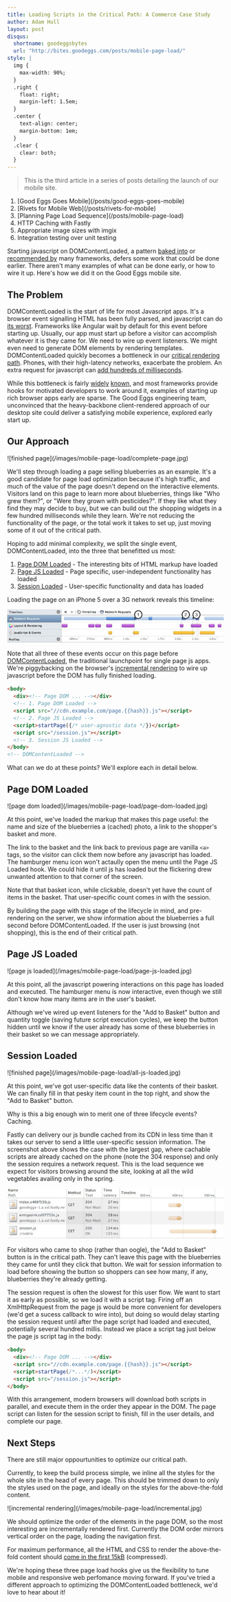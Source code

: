 ```yaml
---
title: Loading Scripts in the Critical Path: A Commerce Case Study
author: Adam Hull
layout: post
disqus:
  shortname: goodeggsbytes
  url: "http://bites.goodeggs.com/posts/mobile-page-load/"
style: |
  img {
    max-width: 90%;
  }
  .right {
    float: right;
    margin-left: 1.5em;
  }
  .center {
    text-align: center;
    margin-bottom: 1em;
  }
  .clear {
    clear: both;
  }
---
```


<div class="series">
    <blockquote>This is the third article in a series of posts detailing the launch of our mobile site.</blockquote>
    <ol>
        <li>[Good Eggs Goes Mobile](/posts/good-eggs-goes-mobile)</li>
        <li>[Rivets for Mobile Web](/posts/rivets-for-mobile)</li>
        <li>[Planning Page Load Sequence](/posts/mobile-page-load)</li>
        <li>HTTP Caching with Fastly</li>
        <li>Appropriate image sizes with imgix</li>
        <li>Integration testing over unit testing</li>
    </ol>
</div>

Starting javascript on DOMContentLoaded, a pattern [baked into](https://docs.angularjs.org/guide/bootstrap) or [recommended by](http://backbonejs.org/docs/todos.html#section-2) many frameworks, defers some work that could be done earlier.  There aren't many examples of what can be done early, or how to wire it up.  Here's how we did it on the Good Eggs mobile site.
<!-- more -->


The Problem
-----------

DOMContentLoaded is the start of life for most Javascript apps. It's a browser event signalling HTML has been fully parsed, and javascript can do [its worst](http://blogs.msdn.com/b/ie/archive/2008/04/23/what-happened-to-operation-aborted.aspx). Frameworks like Angular wait by default for this event before starting up. Usually, our app must start up before a visitor can accomplish whatever it is they came for.  We need to wire up event listeners.  We might even need to generate DOM elements by rendering templates. DOMContentLoaded quickly becomes a bottleneck in our [critical rendering path](https://developers.google.com/web/fundamentals/performance/critical-rendering-path/measure-crp).  Phones, with their high-latency networks, exacerbate the problem.  An extra request for javascript can [add hundreds of milliseconds](http://calendar.perfplanet.com/2011/carrier-networks-down-the-rabbit-hole/).

While this bottleneck is fairly [widely](https://groups.google.com/forum/#!topic/closure-library-discuss/G-7Ltdavy0E) [known](https://alexsexton.com/blog/2010/01/dont-let-document-ready-slow-you-down/), and most frameworks provide hooks for motivated developers to work around it, examples of starting up rich browser apps early are sparse. The Good Eggs engineering team, unconvinced that the heavy-backbone client-rendered approach of our desktop site could deliver a satisfying mobile experience, explored early start up.

Our Approach
------------

<div class="right">
![finished page](/images/mobile-page-load/complete-page.jpg)
</div>

We'll step through loading a page selling blueberries as an example.  It's a good candidate for page load optimization because it's high traffic, and much of the value of the page doesn't depend on the interactive elements. Visitors land on this page to learn more about blueberries, things like "Who grew them?", or "Were they grown with pesticides?".  If they like what they find they may decide to buy, but we can build out the shopping widgets in a few hundred milliseconds while they learn.  We're not reducing the functionality of the page, or the total work it takes to set up, just moving some of it out of the critical path.

Hoping to add minimal complexity, we split the single event, DOMContentLoaded, into the three that benefitted us most:

1. [Page DOM Loaded](#page-dom-loaded) - The interesting bits of HTML markup have loaded
2. [Page JS Loaded](#page-js-loaded) - Page specific, user-independent functionality has loaded
3. [Session Loaded](#session-loaded) - User-specific functionality and data has loaded


<div class="clear"></div>

Loading the page on an iPhone 5 over a 3G network reveals this timeline:

![timeline](/images/mobile-page-load/timeline.jpg)

Note that all three of these events occur on this page before [DOMContentLoaded](https://developer.mozilla.org/en-US/docs/Web/Reference/Events/DOMContentLoaded), the traditional launchpoint for single page js apps.  We're piggybacking on the browser's [incremental rendering](http://en.wikipedia.org/wiki/Incremental_rendering) to wire up javascript before the DOM has fully finished loading.

``` html
<body>
  <div><!-- Page DOM ... --></div>
  <!-- 1. Page DOM Loaded -->
  <script src="//cdn.example.com/page.{{hash}}.js"></script>
  <!-- 2. Page JS Loaded -->
  <script>startPage({/* user-agnostic data */})</script>
  <script src="/session.js"></script>
  <!-- 3. Session JS Loaded -->
</body>
<!-- DOMContentLoaded -->
```

What can we do at these points? We'll explore each in detail below.

Page DOM Loaded
---------------

<div class="right">
![page dom loaded](/images/mobile-page-load/page-dom-loaded.jpg)
</div>

At this point, we've loaded the markup that makes this page useful: the name and size of the blueberries a (cached) photo, a link to the shopper's basket and more.

The link to the basket and the link back to previous page are vanilla `<a>` tags, so the visitor can click them now before any javascript has loaded.  The hamburger menu icon won't actaully open the menu until the Page JS Loaded hook.  We could hide it until js has loaded but the flickering drew unwanted attention to that corner of the screen.

Note that that basket icon, while clickable, doesn't yet have the count of items in the basket.  That user-specific count comes in with the session.

By building the page with this stage of the lifecycle in mind, and pre-rendering on the server, we show information about the blueberries a full second before DOMContentLoaded.  If the user is just browsing (not shopping), this is the end of their critical path.

<div class="clear"></div>

Page JS Loaded
--------------

<div class="right">
![page js loaded](/images/mobile-page-load/page-js-loaded.jpg)
</div>

At this point, all the javascript powering interactions on this page has loaded and executed. The hamburger menu is now interactive, even though we still don't know how many items are in the user's basket.

Although we've wired up event listeners for the "Add to Basket" button and quantity toggle (saving future script execution cycles), we keep the button hidden until we know if the user already has some of these blueberries in their basket so we can message appropriately.

<div class="clear"></div>

Session Loaded
--------------

<div class="right">
![finished page](/images/mobile-page-load/all-js-loaded.jpg)
</div>

At this point, we've got user-specific data like the contents of their basket.  We can finally fill in that pesky item count in the top right, and show the "Add to Basket" button.

Why is this a big enough win to merit one of three lifecycle events? Caching.

Fastly can delivery our js bundle cached from its CDN in less time than it takes our server to send a little user-specific session information.  The screenshot above shows the case with the largest gap, where cachable scripts are already cached on the phone (note the 304 response) and only the session requires a network request.  This is the load sequence we expect for visitors browsing around the site, looking at all the wild vegetables availing only in the spring.

<div class="clear"></div>

![network](/images/mobile-page-load/network.jpg)

For visitors who came to shop (rather than oogle), the "Add to Basket" button is in the critical path. They can't leave this page with the blueberries they came for until they click that button. We wait for session information to load before showing the button so shoppers can see how many, if any, blueberries they're already getting.

The session request is often the slowest for this user flow. We want to start it as early as possible, so we load it with a script tag. Firing off an XmlHttpRequest from the page js would be more convenient for developers (we'd get a sucess callback to wire into), but doing so would delay starting the session request until after the page script had loaded and executed, potentially several hundred millis.  Instead we place a script tag just below the page js script tag in the body:

``` html
<body>
  <div><!-- Page DOM ... --></div>
  <script src="//cdn.example.com/page.{{hash}}.js"></script>
  <script>startPage(/*...*/)</script>
  <script src="/session.js"></script>
</body>
```

With this arrangement, modern browsers will download both scripts in parallel, and execute them in the order they appear in the DOM. The page script can listen for the session script to finish, fill in the user details, and complete our page.


Next Steps
----------

There are still major oppourtunities to optimize our critical path.

Currently, to keep the build process simple, we inline all the styles for the whole site in the head of every page. This should be trimmed down to only the styles used on the page, and ideally on the styles for the above-the-fold content.

<div class="right">
![incremental rendering](/images/mobile-page-load/incremental.jpg)
</div>

We should optimize the order of the elements in the page DOM, so the most interesting are incrementally rendered first.  Currently the DOM order mirrors vertical order on the page, loading the navigation first.

For maximum performance, all the HTML and CSS to render the above-the-fold content should [come in the first 15kB](http://calendar.perfplanet.com/2012/make-your-mobile-pages-render-in-under-one-second/) (compressed).

<div class="clear"></div>

We're hoping these three page load hooks give us the flexibility to tune mobile and responsive web perfomance moving forward.  If you've tried a different approach to optimizing the DOMContentLoaded bottleneck, we'd love to hear about it!
